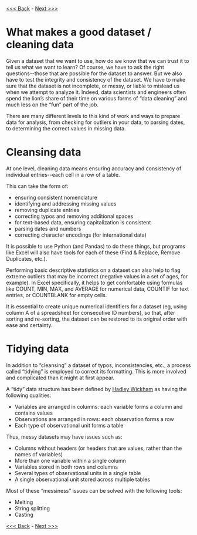 [<<< Back](9-datasets.md) - [Next >>>](10-usefulqueries.md)

# What makes a good dataset / cleaning data

Given a dataset that we want to use, how do we know that we can trust it to tell us what we want to learn? Of course, we have to ask the right questions--those that are possible for the dataset to answer. But we also have to test the integrity and consistency of the dataset. We have to make sure that the dataset is not incomplete, or messy, or liable to mislead us when we attempt to analyze it. Indeed, data scientists and engineers often spend the lion’s share of their time on various forms of “data cleaning” and much less on the “fun” part of the job.

There are many different levels to this kind of work and ways to prepare data for analysis, from checking for outliers in your data, to parsing dates, to determining the correct values in missing data.

# Cleansing data

At one level, cleaning data means ensuring accuracy and consistency of individual entries--each cell in a row of a table.

This can take the form of:
- ensuring consistent nomenclature
- identifying and addressing missing values
- removing duplicate entries
- correcting typos and removing additional spaces
- for text-based data, ensuring capitalization is consistent
- parsing dates and numbers
- correcting character encodings (for international data)

It is possible to use Python (and Pandas) to do these things, but programs like Excel will also have tools for each of these (Find & Replace, Remove Duplicates, etc.).

Performing basic descriptive statistics on a dataset can also help to flag extreme outliers that may be incorrect (negative values in a set of ages, for example). In Excel specifically, it helps to get comfortable using formulas like COUNT, MIN, MAX, and AVERAGE for numerical data, COUNTIF for text entries, or COUNTBLANK for empty cells.


It is essential to create unique numerical identifiers for a dataset (eg, using column A of a spreadsheet for consecutive ID numbers), so that, after sorting and re-sorting, the dataset can be restored to its original order with ease and certainty.

# Tidying data

In addition to “cleansing” a dataset of typos, inconsistencies, etc., a process called “tidying” is employed to correct its formatting. This is more involved and complicated than it might at first appear.

A “tidy” data structure has been defined by [Hadley Wickham](http://vita.had.co.nz/papers/tidy-data.html) as having the following qualities:
- Variables are arranged in columns: each variable forms a column and contains values
- Observations are arranged in rows: each observation forms a row
- Each type of observational unit forms a table

Thus, messy datasets may have issues such as:
- Columns without headers (or headers that are values, rather than the names of variables)
- More than one variable within a single column
- Variables stored in both rows and columns
- Several types of observational units in a single table
- A single observational unit stored across multiple tables

Most of these “messiness” issues can be solved with the following tools:
- Melting
- String splitting
- Casting

[<<< Back](9-importcsv.md) - [Next >>>](10-usefulqueries.md)

